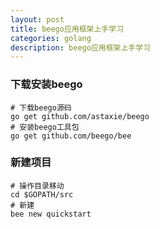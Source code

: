 ```yaml
---
layout: post
title: beego应用框架上手学习
categories: golang
description: beego应用框架上手学习
---
```


### 下载安装beego
```shell
# 下载beego源码
go get github.com/astaxie/beego
# 安装beego工具包
go get github.com/beego/bee
```
### 新建项目

```shell
# 操作目录移动
cd $GOPATH/src
# 新建
bee new quickstart
```
